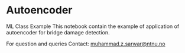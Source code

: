 # Autoencoder
ML Class Example
This notebook contain the example of application of autoencoder for bridge damage detection.

For question and queries Contact: muhammad.z.sarwar@ntnu.no
